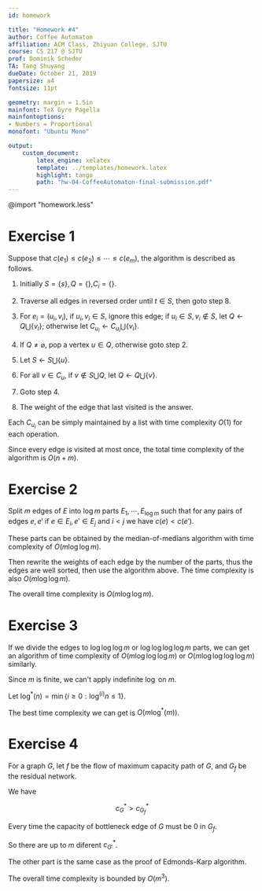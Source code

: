 ```yaml
---
id: homework

title: "Homework #4"
author: Coffee Automaton
affiliation: ACM Class, Zhiyuan College, SJTU
course: CS 217 @ SJTU
prof: Dominik Scheder
TA: Tang Shuyang
dueDate: October 21, 2019
papersize: a4
fontsize: 11pt

geometry: margin = 1.5in
mainfont: TeX Gyre Pagella
mainfontoptions:
- Numbers = Proportional
monofont: "Ubuntu Mono"

output:
    custom_document:
        latex_engine: xelatex
        template: ../templates/homework.latex
        highlight: tango
        path: "hw-04-CoffeeAutomaton-final-submission.pdf"
---
```


@import "homework.less"

# Exercise 1

Suppose that $c(e_1)\le c(e_2)\le\cdots\le c(e_m)$, the algorithm is described as follows.

1. Initially $S=\{s\},Q=\{\}$,$C_i=\{\}$.

2. Traverse all edges in reversed order until $t\in S$, then goto step 8.
   
3. For $e_i=(u_i,v_i)$, if $u_i,v_i\in S$, ignore this edge; if $u_i\in S,v_i\notin S$, let $Q\leftarrow Q\bigcup\{v_i\}$; otherwise let $C_{u_i}\leftarrow C_{u_i}\bigcup\{v_i\}$.

4. If $Q\neq \varnothing$, pop a vertex $u\in Q$, otherwise goto step 2.
   
5. Let $S\leftarrow S\bigcup\{u\}$.
   
6. For all $v\in C_u$, if $v\notin S\bigcup Q$, let $Q\leftarrow Q\bigcup\{v\}$.

7. Goto step 4.

8. The weight of the edge that last visited is the answer.

Each $C_{u_i}$ can be simply maintained by a list with time complexity $O(1)$ for each operation.

Since every edge is visited at most once, the total time complexity of the algorithm is $O(n+m)$.

# Exercise 2

Split $m$ edges of $E$ into $\log m$ parts $E_1,\cdots,E_{\log m}$ such that for any pairs of edges $e,e'$ if $e\in E_i,e'\in E_j$ and $i<j$ we have $c(e)<c(e')$.

These parts can be obtained by the median-of-medians algorithm with time complexity of $O(m\log\log m)$.

Then rewrite the weights of each edge by the number of the parts, thus the edges are well sorted, then use the algorithm above. The time complexity is also $O(m\log\log m)$.

The overall time complexity is $O(m\log\log m)$.

# Exercise 3

If we divide the edges to $\log\log\log m$ or $\log\log\log\log m$ parts, we can get an algorithm of time complexity of $O(m\log\log\log m)$ or $O(m\log\log\log\log m)$ similarly.

Since $m$ is finite, we can't apply indefinite $\log$ on $m$.

Let $\log^*(n)=\min\{i\ge 0:\log^{(i)} n\le 1\}$.

The best time complexity we can get is $O(m\log^*(m))$.

# Exercise 4

For a graph $G$, let $f$ be the flow of maximum capacity path of $G$, and $G_f$ be the 
residual network.

We have

$$c_{G}^*>c_{G_f}^*$$

Every time the capacity of bottleneck edge of $G$ must be $0$ in $G_f$.

So there are up to $m$ diferent $c_{G'}^*$.

The other part is the same case as the proof of Edmonds-Karp algorithm.

The overall time complexity is bounded by $O(m^3)$.
